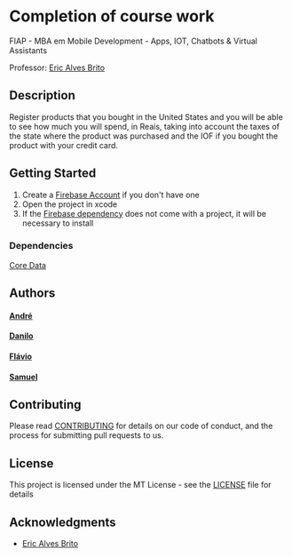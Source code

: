 # Completion of course work

FIAP - MBA em Mobile Development - Apps, IOT, Chatbots & Virtual Assistants

Professor: [Eric Alves Brito](https://www.linkedin.com/in/ericbrito)

## Description

Register products that you bought in the United States and you will be able to see how much you will spend, in Reais, taking into account the taxes of the state where the product was purchased and the IOF if you bought the product with your credit card.

## Getting Started
1. Create a [Firebase Account](https://support.google.com/appsheet/answer/10104995?hl=en) if you don't have one 
2. Open the project in xcode
3. If the [Firebase dependency](https://firebase.google.com/docs/ios/setup#add-sdks) does not come with a project, it will be necessary to install

### Dependencies

[Core Data](https://developer.apple.com/documentation/coredata)
## Authors

#### [André](https://github.com/AndCordeiro)
#### [Danilo](https://www.linkedin.com/in/danilopsnts)
#### [Flávio](https://github.com/flavio-fgjj)
#### [Samuel](https://github.com/SamuelDevMobile)

## Contributing

Please read [CONTRIBUTING](CONTRIBUTING.md) for details on our code of conduct, and the process for submitting pull requests to us.
## License

This project is licensed under the MT License - see the [LICENSE](LICENSE.md) file for details

## Acknowledgments

* [Eric Alves Brito](https://www.linkedin.com/in/ericbrito)